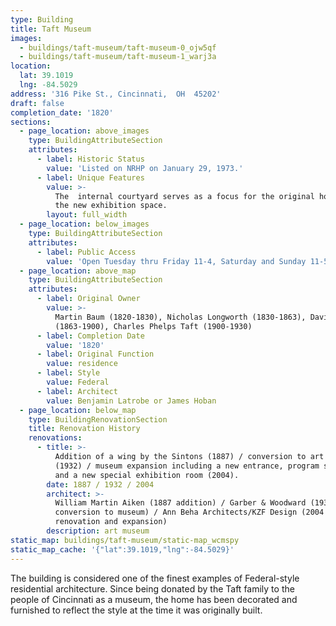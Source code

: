 ```yaml
---
type: Building
title: Taft Museum
images:
  - buildings/taft-museum/taft-museum-0_ojw5qf
  - buildings/taft-museum/taft-museum-1_warj3a
location:
  lat: 39.1019
  lng: -84.5029
address: '316 Pike St., Cincinnati,  OH  45202'
draft: false
completion_date: '1820'
sections:
  - page_location: above_images
    type: BuildingAttributeSection
    attributes:
      - label: Historic Status
        value: 'Listed on NRHP on January 29, 1973.'
      - label: Unique Features
        value: >-
          The  internal courtyard serves as a focus for the original house and
          the new exhibition space.
        layout: full_width
  - page_location: below_images
    type: BuildingAttributeSection
    attributes:
      - label: Public Access
        value: 'Open Tuesday thru Friday 11-4, Saturday and Sunday 11-5'
  - page_location: above_map
    type: BuildingAttributeSection
    attributes:
      - label: Original Owner
        value: >-
          Martin Baum (1820-1830), Nicholas Longworth (1830-1863), David Sinton
          (1863-1900), Charles Phelps Taft (1900-1930)
      - label: Completion Date
        value: '1820'
      - label: Original Function
        value: residence
      - label: Style
        value: Federal
      - label: Architect
        value: Benjamin Latrobe or James Hoban
  - page_location: below_map
    type: BuildingRenovationSection
    title: Renovation History
    renovations:
      - title: >-
          Addition of a wing by the Sintons (1887) / conversion to art museum
          (1932) / museum expansion including a new entrance, program spaces,
          and a new special exhibition room (2004).
        date: 1887 / 1932 / 2004
        architect: >-
          William Martin Aiken (1887 addition) / Garber & Woodward (1932
          conversion to museum) / Ann Beha Architects/KZF Design (2004
          renovation and expansion)
        description: art museum
static_map: buildings/taft-museum/static-map_wcmspy
static_map_cache: '{"lat":39.1019,"lng":-84.5029}'
---
```


The building is considered one of the finest examples of Federal-style residential architecture. Since being donated by the Taft family to the people of Cincinnati as a museum, the home has been decorated and furnished to reflect the style at the time it was originally built.
